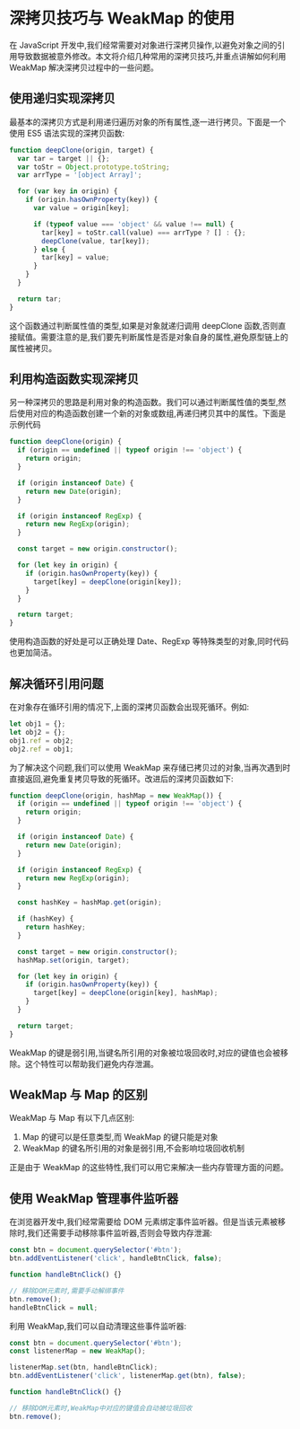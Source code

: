 # 深拷贝技巧与 WeakMap 的使用

在 JavaScript 开发中,我们经常需要对对象进行深拷贝操作,以避免对象之间的引用导致数据被意外修改。本文将介绍几种常用的深拷贝技巧,并重点讲解如何利用 WeakMap 解决深拷贝过程中的一些问题。

## 使用递归实现深拷贝

最基本的深拷贝方式是利用递归遍历对象的所有属性,逐一进行拷贝。下面是一个使用 ES5 语法实现的深拷贝函数:

```javascript
function deepClone(origin, target) {
  var tar = target || {};
  var toStr = Object.prototype.toString;
  var arrType = '[object Array]';

  for (var key in origin) {
    if (origin.hasOwnProperty(key)) {
      var value = origin[key];

      if (typeof value === 'object' && value !== null) {
        tar[key] = toStr.call(value) === arrType ? [] : {};
        deepClone(value, tar[key]);
      } else {
        tar[key] = value;
      }
    }
  }

  return tar;
}
```

这个函数通过判断属性值的类型,如果是对象就递归调用 deepClone 函数,否则直接赋值。需要注意的是,我们要先判断属性是否是对象自身的属性,避免原型链上的属性被拷贝。

## 利用构造函数实现深拷贝

另一种深拷贝的思路是利用对象的构造函数。我们可以通过判断属性值的类型,然后使用对应的构造函数创建一个新的对象或数组,再递归拷贝其中的属性。下面是示例代码

```javascript
function deepClone(origin) {
  if (origin == undefined || typeof origin !== 'object') {
    return origin;
  }

  if (origin instanceof Date) {
    return new Date(origin);
  }

  if (origin instanceof RegExp) {
    return new RegExp(origin);
  }

  const target = new origin.constructor();

  for (let key in origin) {
    if (origin.hasOwnProperty(key)) {
      target[key] = deepClone(origin[key]);
    }
  }

  return target;
}
```

使用构造函数的好处是可以正确处理 Date、RegExp 等特殊类型的对象,同时代码也更加简洁。

## 解决循环引用问题

在对象存在循环引用的情况下,上面的深拷贝函数会出现死循环。例如:

```javascript
let obj1 = {};
let obj2 = {};
obj1.ref = obj2;
obj2.ref = obj1;
```

为了解决这个问题,我们可以使用 WeakMap 来存储已拷贝过的对象,当再次遇到时直接返回,避免重复拷贝导致的死循环。改进后的深拷贝函数如下:

```javascript
function deepClone(origin, hashMap = new WeakMap()) {
  if (origin == undefined || typeof origin !== 'object') {
    return origin;
  }

  if (origin instanceof Date) {
    return new Date(origin);
  }

  if (origin instanceof RegExp) {
    return new RegExp(origin);
  }

  const hashKey = hashMap.get(origin);

  if (hashKey) {
    return hashKey;
  }

  const target = new origin.constructor();
  hashMap.set(origin, target);

  for (let key in origin) {
    if (origin.hasOwnProperty(key)) {
      target[key] = deepClone(origin[key], hashMap);
    }
  }

  return target;
}
```

WeakMap 的键是弱引用,当键名所引用的对象被垃圾回收时,对应的键值也会被移除。这个特性可以帮助我们避免内存泄漏。

## WeakMap 与 Map 的区别

WeakMap 与 Map 有以下几点区别:

1. Map 的键可以是任意类型,而 WeakMap 的键只能是对象
2. WeakMap 的键名所引用的对象是弱引用,不会影响垃圾回收机制

正是由于 WeakMap 的这些特性,我们可以用它来解决一些内存管理方面的问题。

## 使用 WeakMap 管理事件监听器

在浏览器开发中,我们经常需要给 DOM 元素绑定事件监听器。但是当该元素被移除时,我们还需要手动移除事件监听器,否则会导致内存泄漏:

```javascript
const btn = document.querySelector('#btn');
btn.addEventListener('click', handleBtnClick, false);

function handleBtnClick() {}

// 移除DOM元素时,需要手动解绑事件
btn.remove();
handleBtnClick = null;
```

利用 WeakMap,我们可以自动清理这些事件监听器:

```javascript
const btn = document.querySelector('#btn');
const listenerMap = new WeakMap();

listenerMap.set(btn, handleBtnClick);
btn.addEventListener('click', listenerMap.get(btn), false);

function handleBtnClick() {}

// 移除DOM元素时,WeakMap中对应的键值会自动被垃圾回收
btn.remove();
```

